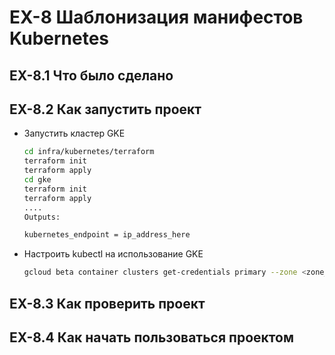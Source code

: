 # EX-8 Шаблонизация манифестов Kubernetes

## EX-8.1 Что было сделано

## EX-8.2 Как запустить проект

* Запустить кластер GKE

  ```bash
  cd infra/kubernetes/terraform
  terraform init
  terraform apply
  cd gke
  terraform init
  terraform apply
  ....
  Outputs:

  kubernetes_endpoint = ip_address_here
  ```

* Настроить kubectl на использование GKE

  ```bash
  gcloud beta container clusters get-credentials primary --zone <zone_here>
  ```

## EX-8.3 Как проверить проект

## EX-8.4 Как начать пользоваться проектом
